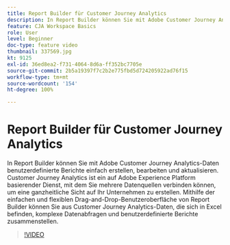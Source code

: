 ```yaml
---
title: Report Builder für Customer Journey Analytics
description: In Report Builder können Sie mit Adobe Customer Journey Analytics-Daten benutzerdefinierte Berichte einfach erstellen, bearbeiten und aktualisieren. Customer Journey Analytics ist ein auf Adobe Experience Platform basierender Dienst, mit dem Sie mehrere Datenquellen verbinden können, um eine ganzheitliche Sicht auf Ihr Unternehmen zu erstellen. Mithilfe der einfachen und flexiblen Drag-and-Drop-Benutzeroberfläche von Report Builder können Sie aus Customer Journey Analytics-Daten, die sich in Excel befinden, komplexe Datenabfragen und benutzerdefinierte Berichte zusammenstellen.
feature: CJA Workspace Basics
role: User
level: Beginner
doc-type: feature video
thumbnail: 337569.jpg
kt: 9125
exl-id: 36ed8ea2-f731-4064-8d6a-ff352bc7705e
source-git-commit: 2b5a19397f7c2b2e775fbd5d724205922ad76f15
workflow-type: tm+mt
source-wordcount: '154'
ht-degree: 100%

---
```


# Report Builder für Customer Journey Analytics

In Report Builder können Sie mit Adobe Customer Journey Analytics-Daten benutzerdefinierte Berichte einfach erstellen, bearbeiten und aktualisieren. Customer Journey Analytics ist ein auf Adobe Experience Platform basierender Dienst, mit dem Sie mehrere Datenquellen verbinden können, um eine ganzheitliche Sicht auf Ihr Unternehmen zu erstellen. Mithilfe der einfachen und flexiblen Drag-and-Drop-Benutzeroberfläche von Report Builder können Sie aus Customer Journey Analytics-Daten, die sich in Excel befinden, komplexe Datenabfragen und benutzerdefinierte Berichte zusammenstellen.


>[!VIDEO](https://video.tv.adobe.com/v/337569/?quality=12&learn=on)
